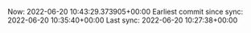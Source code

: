 Now: 2022-06-20 10:43:29.373905+00:00 Earliest commit since sync: 2022-06-20 10:35:40+00:00 Last sync: 2022-06-20 10:27:38+00:00
